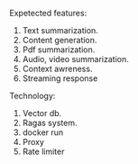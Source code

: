 Expetected features:

1. Text summarization.
2. Content generation.
3. Pdf summarization.
4. Audio, video summarization.
5. Context awreness.
6. Streaming response

Technology:
1. Vector db.
2. Ragas system.
3. docker run
4. Proxy
5. Rate limiter